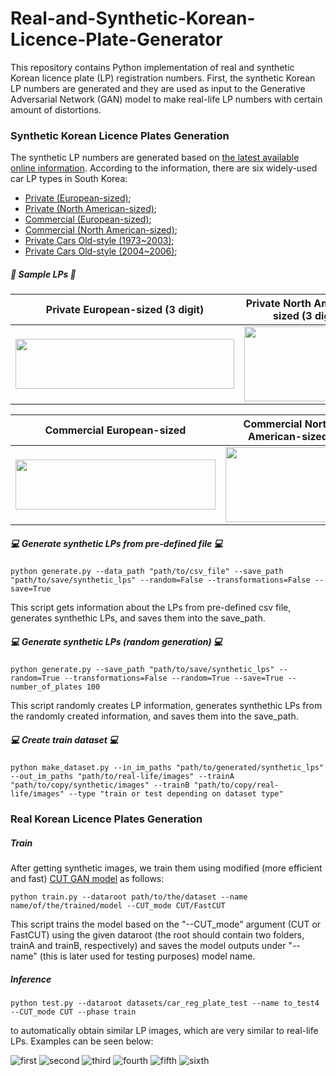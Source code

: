 # Real-and-Synthetic-Korean-Licence-Plate-Generator

This repository contains Python implementation of real and synthetic Korean licence plate (LP) registration numbers. First, the synthetic Korean LP numbers are generated and they are used as input to the Generative Adversarial Network (GAN) model to make real-life LP numbers with certain amount of distortions.

### Synthetic Korean Licence Plates Generation
The synthetic LP numbers are generated based on [the latest available online information](https://en.wikipedia.org/wiki/Vehicle_registration_plates_of_South_Korea). According to the information, there are six widely-used car LP types in South Korea:

* [Private (European-sized)](https://upload.wikimedia.org/wikipedia/commons/3/3d/Plak-Shakhsi-KOR.png);
* [Private (North American-sized)](https://upload.wikimedia.org/wikipedia/commons/1/18/Plak-Shakhsi-335x155-KOR.png);
* [Commercial (European-sized)](https://upload.wikimedia.org/wikipedia/commons/e/e2/Plak-Tejari-KOR.png);
* [Commercial (North American-sized)](https://upload.wikimedia.org/wikipedia/commons/6/6f/Plak-Tejari-335x170-KOR.png);
* [Private Cars Old-style (1973~2003)](https://upload.wikimedia.org/wikipedia/commons/9/9c/ROK_Vehicle_Registration_Plate_for_Private_Passenger_Car_-_Daegu%281996-2004%29.jpg);
* [Private Cars Old-style (2004~2006)](https://en.wikipedia.org/wiki/File:ROK_Vehicle_Registration_Plate_for_Private_Passenger_Car(2004-2006).jpg);

##### 🚗 Sample LPs 🚗

|Private European-sized (3 digit) | Private North American-sized (3 digit) | Private European-sized (2 digit) | Private North American-sized (2 digit) |
|       :---:       |     :---:        |         :-----:         |        :-----:         | 
| <img src=https://user-images.githubusercontent.com/50166164/218385697-113a1610-d3e0-4ccb-8212-8bc68556e4d9.jpg width=350px height=80px> | <img src=https://user-images.githubusercontent.com/50166164/218386944-87f51541-5016-44c7-9d2d-0b45e073e621.jpg width=200px height=120px> | <img src=https://user-images.githubusercontent.com/50166164/218628189-0dab45b8-ed2c-4bef-84da-00c42dccc786.jpg width=320px height=80px> | <img src=https://user-images.githubusercontent.com/50166164/218628118-21eab9ea-7619-41e2-889c-311caf1c5a53.jpg width=200px height=120px> |

| Commercial European-sized | Commercial North American-sized | Private Cars Old-style | Private Cars Old-style |
|       :---:       |     :---:        |         :-----:         |        :-----:         | 
| <img src=https://user-images.githubusercontent.com/50166164/218385792-7de1be1a-51e9-48a4-991f-9948382e8fb3.jpg width=320px height=80px> | <img src=https://user-images.githubusercontent.com/50166164/218386808-c14fd229-fb3f-4464-8859-1c6c0fd6b94f.jpg width=200px height=120px> | <img src=https://user-images.githubusercontent.com/50166164/218387305-df52063b-c9e3-48e7-8ec2-f62b41edfb8c.jpg width=200px height=120px> | <img src=https://user-images.githubusercontent.com/50166164/218387367-728251b9-db74-455b-8952-5db5d98133d6.jpg width=200px height=120px> |

##### :computer: Generate synthetic LPs from pre-defined file :computer:
```
python generate.py --data_path "path/to/csv_file" --save_path "path/to/save/synthetic_lps" --random=False --transformations=False --save=True
```
This script gets information about the LPs from pre-defined csv file, generates synthethic LPs, and saves them into the save_path.

##### :computer: Generate synthetic LPs (random generation) :computer:
```
python generate.py --save_path "path/to/save/synthetic_lps" --random=True --transformations=False --random=True --save=True --number_of_plates 100
```
This script randomly creates LP information, generates synthethic LPs from the randomly created information, and saves them into the save_path.

##### :computer: Create train dataset :computer:
```
python make_dataset.py --in_im_paths "path/to/generated/synthetic_lps" --out_im_paths "path/to/real-life/images" --trainA "path/to/copy/synthetic/images" --trainB "path/to/copy/real-life/images" --type "train or test depending on dataset type"
```

### Real Korean Licence Plates Generation

##### Train

After getting synthetic images, we train them using modified (more efficient and fast) [CUT GAN model](https://github.com/taesungp/contrastive-unpaired-translation) as follows:

```
python train.py --dataroot path/to/the/dataset --name name/of/the/trained/model --CUT_mode CUT/FastCUT
```
This script trains the model based on the "--CUT_mode" argument (CUT or FastCUT) using the given dataroot (the root should contain two folders, trainA and trainB, respectively) and saves the model outputs under "--name" (this is later used for testing purposes) model name.

##### Inference

```
python test.py --dataroot datasets/car_reg_plate_test --name to_test4 --CUT_mode CUT --phase train
```

to automatically obtain similar LP images, which are very similar to real-life LPs. Examples can be seen below:

![first](https://user-images.githubusercontent.com/50166164/219285736-0a9e8771-d05b-4da2-973b-7eef434610e8.png)
![second](https://user-images.githubusercontent.com/50166164/219285778-9b32996a-ae7a-4456-adda-359ffff46ebf.png)
![third](https://user-images.githubusercontent.com/50166164/219287897-0734fce3-1df8-4899-868e-c94e2cbb6898.png)
![fourth](https://user-images.githubusercontent.com/50166164/219287922-e8a6ec2f-8041-4972-a795-e023338bd894.png)
![fifth](https://user-images.githubusercontent.com/50166164/219287934-9f485ecc-616e-4805-9808-4dfb667979d6.png)
![sixth](https://user-images.githubusercontent.com/50166164/219287955-ec52f52d-ae88-4f29-b3c7-5466f454b76c.png)









